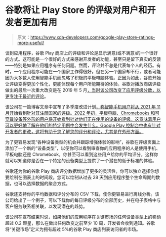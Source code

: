 # 谷歌将让 Play Store 的评级对用户和开发者更加有用

> 原文：<https://www.xda-developers.com/google-play-store-ratings-more-useful/>

谈到应用程序，谷歌 Play 商店上的评级和评论是显示满意(或不满意)的一个很好的方式。这可能是一个很好的方式来感谢开发者的功能，甚至只是留下真实的反馈——特别是如果应用程序有任何问题。然而，评论并不总是代表每个人的经历。有时，一个应用程序可能在一个国家工作得很好，但在另一个国家却不行，或者可能因为大多数人使用智能手机而忽略了积极的平板电脑体验。正因为如此，谷歌开始让评级变得更加个性化，更能体现每个用户所能期待的体验。谷歌对播放商店评级做出的最后一次重大改变是在 2019 年 5 月[，当时该公司改变了应用评级分数，以更专注于最近的评论](https://www.xda-developers.com/google-play-store-app-rating-recent-reviews/)。

该公司在一篇博客文章中宣布了多季度改进计划[，称智能手机用户将从 2021 年 11 月开始看到针对其注册国家的评级。2022 年初，平板电脑、Chromebooks 和可穿戴设备等外形的用户将开始看到针对他们正在使用的设备的评级。这意味着用户可以更好地了解在他们的特定用例中会发生什么。Google Play 控制台中也有针对开发者的更改，这将有助于您了解您的评分和评论，尤其是在外形方面。](https://android-developers.googleblog.com/2021/08/making-ratings-and-reviews-better-for.html)

为了更容易发现“各种设备类型的机会并跟踪增强体验的影响”，谷歌在评级页面上添加了一个新的“设备类型”，以便你可以看到审查你的应用程序的人是使用手机、平板电脑还是 Chromebook。你甚至可以看到这些用户给你的平均评分，这样你就可以知道你是否在一个特定的设备类型上提供了一个潜在的低于标准的体验。

谷歌还为你的谷歌 Play 商店评分数据增加了更多的灵活性，你可以独立选择你想要绘制在图表上的时间段。您可以绘制从过去 28 天到应用程序整个生命周期的数据，也可以选择数据的聚合方式。

谷歌还支持你的平均数据和评分分布的 CSV 下载，使你更容易进行离线分析。该公司给出了一个例子，可以下载你的每日评级分布的全部历史，并在电子表格中与客户服务联系相关联，以发现潜在的趋势。

该公司在宣布结束时说，如果他们的应用程序在关键市场的任何设备类型上的移动超过 0.2 颗星，那么在做出任何改变之前至少 10 周，开发者会收到通知。谷歌将“关键市场”定义为拥有超过 5%的谷歌 Play 商店列表访问者的市场。